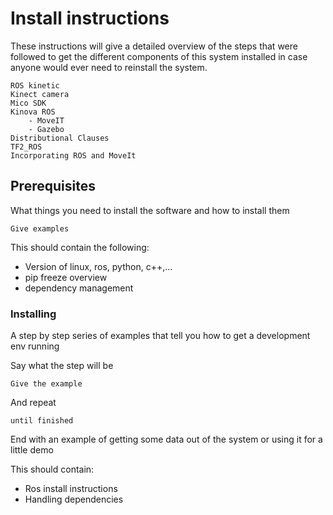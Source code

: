 # Install instructions

These instructions will give a detailed overview of the steps that were followed to get the different components of this system installed in case anyone would ever need to reinstall the system.

```
ROS kinetic
Kinect camera
Mico SDK
Kinova ROS
	- MoveIT
	- Gazebo
Distributional Clauses
TF2_ROS
Incorporating ROS and MoveIt	
```

## Prerequisites

What things you need to install the software and how to install them

```
Give examples
```

This should contain the following:
- Version of linux, ros, python, c++,...
- pip freeze overview
- dependency management

### Installing

A step by step series of examples that tell you how to get a development env running

Say what the step will be

```
Give the example
```

And repeat

```
until finished
```

End with an example of getting some data out of the system or using it for a little demo

This should contain:
- Ros install instructions
- Handling dependencies